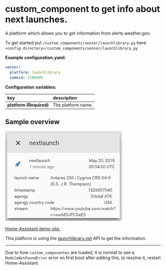 # custom_component to get info about next launches.

A platform which allows you to get information from alerts.weather.gov.
  
To get started put `/custom_components/sensor/launchlibrary.py` here:  
`<config directory>/custom_components/sensor/launchlibrary.py`  
  
**Example configuration.yaml:**

```yaml
sensor:
  platform: launchlibrary
  sameid: 2190400
```

**Configuration variables:**  
  
key | description  
:--- | :---  
**platform (Required)** | The platform name.  
  
## Sample overview

![Sample overview](overview.png)
  
[Home-Assistant demo site.](https://ha-test-launchlibrary.halfdecent.io)

This platform is using the [launchlibrary.net](http://launchlibrary.net/) API to get the information.  
***
Due to how `custom_componentes` are loaded, it is normal to see a `ModuleNotFoundError` error on first boot after adding this, to resolve it, restart Home-Assistant.